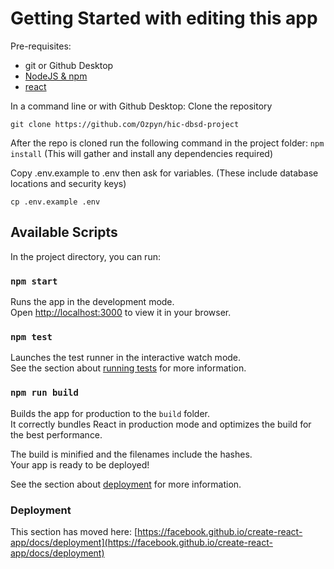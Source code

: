 # Getting Started with editing this app

Pre-requisites:
- git or Github Desktop
- [NodeJS & npm](https://docs.npmjs.com/downloading-and-installing-node-js-and-npm)
- [react](https://react.dev/learn/installation)

In a command line or with Github Desktop: Clone the repository

```git clone https://github.com/Ozpyn/hic-dbsd-project```

After the repo is cloned run the following command in the project folder:
```npm install```
(This will gather and install any dependencies required)

Copy .env.example to .env then ask for variables. (These include database locations and security keys)

```cp .env.example .env```



## Available Scripts

In the project directory, you can run:

### `npm start`

Runs the app in the development mode.\
Open [http://localhost:3000](http://localhost:3000) to view it in your browser.

### `npm test`

Launches the test runner in the interactive watch mode.\
See the section about [running tests](https://facebook.github.io/create-react-app/docs/running-tests) for more information.

### `npm run build`

Builds the app for production to the `build` folder.\
It correctly bundles React in production mode and optimizes the build for the best performance.

The build is minified and the filenames include the hashes.\
Your app is ready to be deployed!

See the section about [deployment](https://facebook.github.io/create-react-app/docs/deployment) for more information.

### Deployment

This section has moved here: [https://facebook.github.io/create-react-app/docs/deployment](https://facebook.github.io/create-react-app/docs/deployment)

